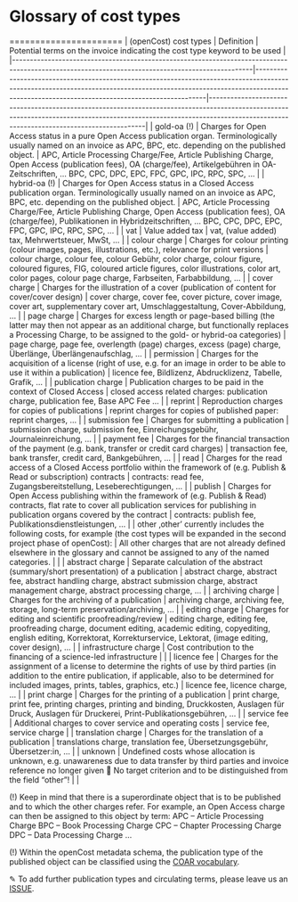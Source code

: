 
# Glossary of cost types
======================
| (openCost) cost types 		                                                                                                                          | Definition 		                                                                                                                                                                                                                | Potential terms on the invoice indicating the cost type keyword to be used 		                                                                                                                                            |
|-------------------------------------------------------------------------------------------------------------------------------------------------|----------------------------------------------------------------------------------------------------------------------------------------------------------------------------------------------------------------------------|------------------------------------------------------------------------------------------------------------------------------------------------------------------------------------------------------------------------|
| gold-oa (!)                                                                                                                                         | Charges for Open Access status in a pure Open Access publication organ. Terminologically usually named on an invoice as APC, BPC, etc. depending on the published object. 		                                                 | APC, Article Processing Charge/Fee, Article Publishing Charge, Open Access (publication fees), OA (charge/fee), Artikelgebühren in OA-Zeitschriften, …  			 BPC, CPC, DPC, EPC, FPC, GPC, IPC, RPC, SPC, … 		               |
| hybrid-oa (!)                                                                                                                                       | Charges for Open Access status in a Closed Access publication organ. Terminologically usually named on an invoice as APC, BPC, etc. depending on the published object. 		                                                    | APC, Article Processing Charge/Fee, Article Publishing Charge, Open Access (publication fees), OA (charge/fee), Publikationen in Hybridzeitschriften, …  			 BPC, CPC, DPC, EPC, FPC, GPC, IPC, RPC, SPC, … 		              |
| vat 		                                                                                                                                            | Value added tax 		                                                                                                                                                                                                           | vat, (value added) tax, Mehrwertsteuer, MwSt, … 		                                                                                                                                                                       |
| colour charge 		                                                                                                                                  | Charges for colour printing (colour images, pages, illustrations, etc.), relevance for print versions 		                                                                                                                     | colour charge, colour fee, colour Gebühr, color charge, colour figure, coloured figures, FIG, coloured article figures, color illustrations, color art, color pages, colour page charge, Farbseiten, Farbabbildung, … 		 |
| cover charge 		                                                                                                                                   | Charges for the illustration of a cover (publication of content for cover/cover design) 		                                                                                                                                   | cover charge, cover fee, cover picture, cover image, cover art, supplementary cover art, Umschlaggestaltung, Cover-Abbildung, … 		                                                                                       |
| page charge 		                                                                                                                                    | Charges for excess length or page-based billing (the latter may then not appear as an additional charge, but functionally replaces a Processing Charge, to be assigned to the gold- or hybrid-oa categories) 		              | page charge, page fee, overlength (page) charges, excess (page) charge, Überlänge, Überlängenaufschlag, … 		                                                                                                             |
| permission 		                                                                                                                                     | Charges for the acquisition of a license (right of use, e.g. for an image in order to be able to use it within a publication) 		                                                                                             | licence fee, Bildlizenz, Abdrucklizenz, Tabelle, Grafik, … 		                                                                                                                                                            |
| publication charge 		                                                                                                                             | Publication charges to be paid in the context of Closed Access 		                                                                                                                                                            | closed access related charges: publication charge, publication fee, Base APC Fee … 		                                                                                                                                    |
| reprint 		                                                                                                                                        | Reproduction charges for copies of publications 		                                                                                                                                                                           | reprint charges for copies of published paper: reprint charges, … 		                                                                                                                                                     |
| submission fee 		                                                                                                                                 | Charges for submitting a publication 		                                                                                                                                                                                      | submission charge, submission fee, Einreichungsgebühr, Journaleinreichung, … 		                                                                                                                                          |
| payment fee 		                                                                                                                                    | Charges for the financial transaction of the payment (e.g. bank, transfer or credit card charges) 		                                                                                                                         | transaction fee, bank transfer, credit card, Bankgebühren, … 		                                                                                                                                                          |
| read 		                                                                                                                                           | Charges for the read access of a Closed Access portfolio within the framework of (e.g. Publish & Read or subscription) contracts 		                                                                                          | contracts: read fee, Zugangsbereitstellung, Leseberechtigungen, … 		                                                                                                                                                     |
| publish 		                                                                                                                                        | Charges for Open Access publishing within the framework of (e.g. Publish & Read) contracts, flat rate to cover all publication services for publishing in publication organs covered by the contract 		                      | contracts: publish fee, Publikationsdienstleistungen, … 		                                                                                                                                                               |
| other  			 ‚other’ currently includes the following costs, for example (the cost types will be expanded in the second project phase of openCost): 		 | All other charges that are not already defined elsewhere in the glossary and cannot be assigned to any of the named categories. 		                                                                                           |  		                                                                                                                                                                                                                      |
| abstract charge 		                                                                                                                                | Separate calculation of the abstract (summary/short presentation) of a publication 		                                                                                                                                        | abstract charge, abstract fee, abstract handling charge, abstract submission charge, abstract management charge, abstract processing charge, … 		                                                                        |
| archiving charge 		                                                                                                                               | Charges for the archiving of a publication 		                                                                                                                                                                                | archiving charge, archiving fee, storage, long-term preservation/archiving, … 		                                                                                                                                         |
| editing charge 		                                                                                                                                 | Charges for editing and scientific proofreading/review 		                                                                                                                                                                    | editing charge, editing fee, proofreading charge, document editing, academic editing, copyediting, english editing, Korrektorat, Korrekturservice, Lektorat, (image editing, cover design), … 		                         |
| infrastructure charge 		                                                                                                                          | Cost contribution to the financing of a science-led infrastructure 		                                                                                                                                                        |  		                                                                                                                                                                                                                      |
| licence fee 		                                                                                                                                    | Charges for the assignment of a license to determine the rights of use by third parties (in addition to the entire publication, if applicable, also to be determined for included images, prints, tables, graphics, etc.) 		 | licence fee, licence charge, … 		                                                                                                                                                                                        |
| print charge 		                                                                                                                                   | Charges for the printing of a publication 		                                                                                                                                                                                 | print charge, print fee, printing charges, printing and binding, Druckkosten, Auslagen für Druck, Auslagen für Druckerei, Print-Publikationsgebühren, … 		                                                               |
| service fee 		                                                                                                                                    | Additional charges to cover service and operating costs 		                                                                                                                                                                   | service fee, service charge 		                                                                                                                                                                                           |
| translation charge 		                                                                                                                             | Charges for the translation of a publication 		                                                                                                                                                                              | translations charge, translation fee, Übersetzungsgebühr, Übersetzer:in, … 		                                                                                                                                            |
| unknown 		                                                                                                                                        | Undefined costs whose allocation is unknown, e.g. unawareness due to data transfer by third parties and invoice reference no longer given  No target criterion and to be distinguished from the field “other”! 		           |  		                                                                                                                                                                                                                      |

(!) Keep in mind that there is a superordinate object that is to be published and to which the other charges refer. For example, an Open Access charge can then be assigned to this object by term:
APC – Article Processing Charge
BPC – Book Processing Charge
CPC – Chapter Processing Charge
DPC – Data Processing Charge
…

(!) Within the openCost metadata schema, the publication type of the published object can be classified using the [COAR vocabulary](https://vocabularies.coar-repositories.org/resource_types/). 

✎ To add further publication types and circulating terms, please leave us an [ISSUE](https://github.com/opencost-de/opencost/issues). 
